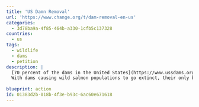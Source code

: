 ```yaml
---
title: 'US Damn Removal'
url: 'https://www.change.org/t/dam-removal-en-us'
categories:
  - 3d78ba9a-4f85-464b-a330-1cfb5c137328
countries:
  - us
tags:
  - wildlife
  - dams
  - petition
description: |
  [70 percent of the dams in the United States](https://www.ussdams.org/our-news/americas-aging-dams-in-need-of-repair/) are now more than 50 years old, with almost 2,000 of them rated as "high-hazard". About [1,000 dams have failed](https://apnews.com/75b1cd657f3e4fa3be6adaf968eb7df4) over the past four decades, killing 34 people, and now many are no longer adequate to handle the intense rainfall and floods of a changing climate.
  With dams causing wild salmon populations to go extinct, their only benefit is hydropower, yet dams are woefully inefficient by modern standards. For example, the Tugalo Dam in Georgia destroyed 597 acres of temperate rainforest to produce 45 Megawatts, which is the equivalent of 7,500 homes adding 6kw rooftop solar panels. We should tear down these damns as soon as possible, be that when their contract runs out or sooner, instead of wasting tax-payer money operating them or trying to revive them. [More on Last Week Tonight](https://www.youtube.com/watch?v=Wpzvaqypav8).
  
blueprint: action
id: 01383d2b-018b-4f3e-b93c-6ac60e671618
---
```

